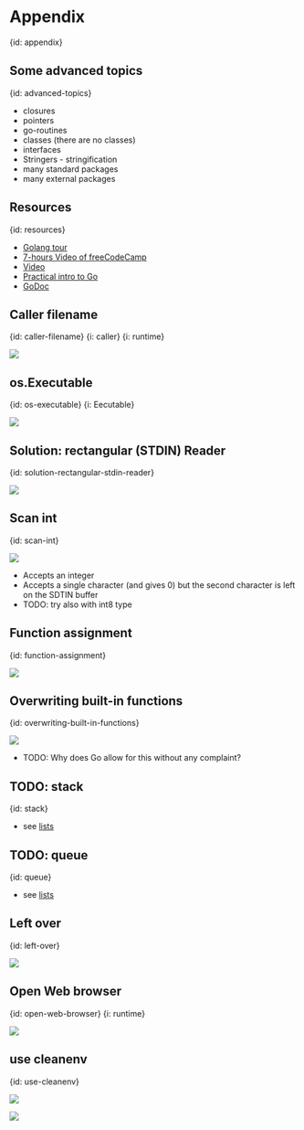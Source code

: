 # Appendix
{id: appendix}


## Some advanced topics
{id: advanced-topics}

* closures
* pointers
* go-routines
* classes (there are no classes)
* interfaces
* Stringers - stringification
* many standard packages
* many external packages

## Resources
{id: resources}

* [Golang tour](https://tour.golang.org/welcome/1)
* [7-hours Video of freeCodeCamp](https://www.youtube.com/watch?v=YS4e4q9oBaU)
* [Video](https://youtu.be/YS4e4q9oBaU?t=6927)
* [Practical intro to Go](https://www.youtube.com/playlist?list=PLQVvvaa0QuDeF3hP0wQoSxpkqgRcgxMqX)
* [GoDoc](https://godoc.org/)



## Caller filename
{id: caller-filename}
{i: caller}
{i: runtime}

![](examples/caller-filename/caller_filename.go)


## os.Executable
{id: os-executable}
{i: Eecutable}

![](examples/os-executable/os_executable.go)


## Solution: rectangular (STDIN) Reader
{id: solution-rectangular-stdin-reader}

![](examples/rectangular-stdin-reader/rectangular_stdin_reader.go)


## Scan int
{id: scan-int}

![](examples/scan-int/scan_int.go)

* Accepts an integer
* Accepts a single character (and gives 0) but the second character is left on the SDTIN buffer
* TODO: try also with int8 type

## Function assignment
{id: function-assignment}

![](examples/function-alias/function_alias.go)

## Overwriting built-in functions
{id: overwriting-built-in-functions}

![](examples/overwriting-builtin-functions/overwriting_builtin_functions.go)

* TODO: Why does Go allow for this without any complaint? 

## TODO: stack
{id: stack}

* see [lists](https://golang.org/pkg/container/list/)

## TODO: queue
{id: queue}

* see [lists](https://golang.org/pkg/container/list/)

## Left over
{id: left-over}

![](examples/bytes/bytes.go)


## Open Web browser
{id: open-web-browser}
{i: runtime}

![](examples/open-browser/open_browser.go)

## use cleanenv
{id: use-cleanenv}

![](examples/use-cleanenv/use_cleanenv.go)

![](examples/use-cleanenv/config.yml)

